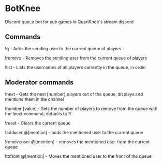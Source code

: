# BotKnee
Discord queue bot for sub games in QuartKnee's stream discord

## Commands
!q - Adds the sending user to the current queue of players

!remove - Removes the sending user from the current queue of players

!list - Lists the usernames of all players currently in the queue, in order

## Moderator commands
!next - Gets the next [number] players out of the queue, displays and mentions them in the channel

!number [value] - Sets the number of players to remove from the queue with the !next command, defaults to 3

!reset - Clears the current queue

!adduser @[mention] - adds the mentioned user to the current queue

!removeuser @[mention] - removes the mentioned user from the current queue

!tofront @[mention] - Moves the mentioned user to the front of the queue
